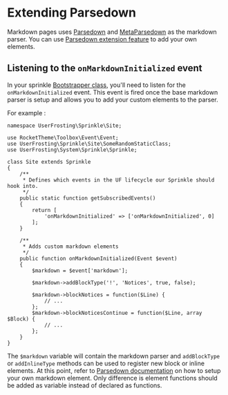 # Extending Parsedown

Markdown pages uses [Parsedown](https://github.com/erusev/parsedown) and [MetaParsedown](https://github.com/pagerange/metaparsedown) as the markdown parser. You can use [Parsedown extension feature](https://github.com/erusev/parsedown/wiki/Tutorial:-Create-Extensions) to add your own elements.

## Listening to the `onMarkdownInitialized` event

In your sprinkle [Bootstrapper class](https://learn.userfrosting.com/advanced/application-lifecycle#bootstrapper-classes), you'll need to listen for the `onMarkdownInitialized` event. This event is fired once the base markdown parser is setup and allows you to add your custom elements to the parser.

For example :

```
namespace UserFrosting\Sprinkle\Site;

use RocketTheme\Toolbox\Event\Event;
use UserFrosting\Sprinkle\Site\SomeRandomStaticClass;
use UserFrosting\System\Sprinkle\Sprinkle;

class Site extends Sprinkle
{
    /**
     * Defines which events in the UF lifecycle our Sprinkle should hook into.
     */
    public static function getSubscribedEvents()
    {
        return [
            'onMarkdownInitialized' => ['onMarkdownInitialized', 0]
        ];
    }

    /**
     * Adds custom markdown elements
     */
    public function onMarkdownInitialized(Event $event)
    {
        $markdown = $event['markdown'];

        $markdown->addBlockType('!', 'Notices', true, false);

        $markdown->blockNotices = function($Line) {
            // ...
        };
        $markdown->blockNoticesContinue = function($Line, array $Block) {
            // ...
        };
    }
}
```

The `$markdown` variable will contain the markdown parser and `addBlockType` or `addInlineType` methods can be used to register new block or inline elements. At this point, refer to [Parsedown documentation](https://github.com/erusev/parsedown/wiki/Tutorial:-Create-Extensions) on how to setup your own markdown element. Only difference is element functions should be added as variable instead of declared as functions.
